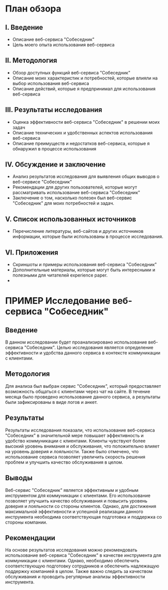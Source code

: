# План обзора

## I. Введение

- Описание веб-сервиса "Собеседник"
- Цель моего опыта использования веб-сервиса

## II. Методология

- Обзор доступных функций веб-сервиса "Собеседник"
- Описание моих характеристик и потребностей, которые влияли на выбор использования веб-сервиса
- Описание действий, которые я предпринимал для использования веб-сервиса

## III. Результаты исследования
- Оценка эффективности веб-сервиса "Собеседник" в решении моих задач
- Описание технических и удобственных аспектов использования веб-сервиса
- Описание преимуществ и недостатков веб-сервиса, которые я обнаружил в процессе использования

## IV. Обсуждение и заключение
- Анализ результатов исследования для выявления общих выводов о веб-сервисе "Собеседник"
- Рекомендации для других пользователей, которые могут рассматривать использование веб-сервиса "Собеседник"
- Заключение о том, насколько полезен был веб-сервис "Собеседник" для моих потребностей и задач.

## V. Список использованных источников
- Перечисление литературы, веб-сайтов и других источников информации, которые были использованы в процессе исследования.

## VI. Приложения
- Скриншоты и примеры использования веб-сервиса "Собеседник"
- Дополнительные материалы, которые могут быть интересными и полезными для читателей experience paper.
- 

# ПРИМЕР Исследование веб-сервиса "Собеседник"

## Введение

В данном исследовании будет проанализировано использование веб-сервиса "Собеседник". Целью исследования является определение эффективности и удобства данного сервиса в контексте коммуникации с клиентами.

## Методология

Для анализа был выбран сервис "Собеседник", который предоставляет возможность общаться с клиентами через чат на сайте. В течение месяца было проведено использование данного сервиса, а результаты были зафиксированы в виде логов и анкет.

## Результаты

Результаты исследования показали, что использование веб-сервиса "Собеседник" в значительной мере повышает эффективность и удобство коммуникации с клиентами. Клиенты чувствуют более высокий уровень внимания и обслуживания, что положительно влияет на уровень доверия и лояльности. Также было отмечено, что использование сервиса позволяет увеличить скорость решения проблем и улучшить качество обслуживания в целом.

## Выводы

Веб-сервис "Собеседник" является эффективным и удобным инструментом для коммуникации с клиентами. Его использование позволяет улучшить качество обслуживания и повысить уровень доверия и лояльности со стороны клиентов. Однако, для достижения максимальной эффективности и успешной реализации данного инструмента необходима соответствующая подготовка и поддержка со стороны компании. 

## Рекомендации

На основе результатов исследования можно рекомендовать использование веб-сервиса "Собеседник" в качестве инструмента для коммуникации с клиентами. Однако, необходимо обеспечить соответствующую подготовку сотрудников и обеспечить надлежащую поддержку компанией в целом. Также важно следить за качеством обслуживания и проводить регулярные анализы эффективности инструмента.
